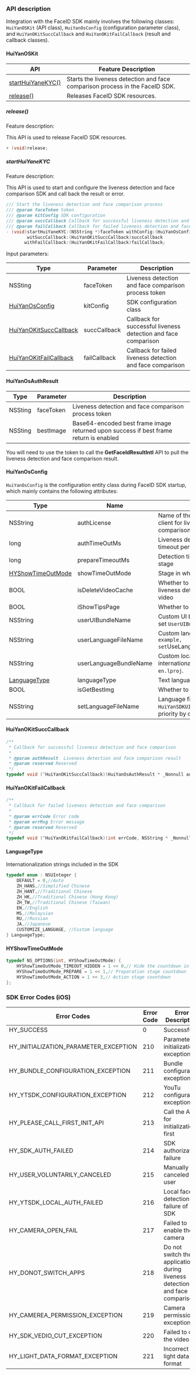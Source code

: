 ### API description

Integration with the FaceID SDK mainly involves the following classes: `HuiYanOSKit` (API class), `HuiYanOsConfig` (configuration parameter class), and `HuiYanOKitSuccCallback` and `HuiYanOKitFailCallback` (result and callback classes).

#### HuiYanOSKit

| API                                   | Feature Description                |
| ------------------------------------- | ----------------------- |
| [startHuiYaneKYC()](#startHuiYaneKYC) | Starts the liveness detection and face comparison process in the FaceID SDK. |
| [release()](#release())               | Releases FaceID SDK resources.       |



##### release()

Feature description:

This API is used to release FaceID SDK resources.

```objective-c
+ (void)release;
```



##### startHuiYaneKYC

Feature description:

This API is used to start and configure the liveness detection and face comparison SDK and call back the result or error.

```objective-c
/// Start the liveness detection and face comparison process
/// @param faceToken token
/// @param kitConfig SDK configuration
/// @param succCallback Callback for successful liveness detection and face comparison
/// @param failCallback Callback for failed liveness detection and face comparison
- (void)startHuiYaneKYC:(NSString *)faceToken withConfig:(HuiYanOsConfig *)kitConfig
        witSuccCallback:(HuiYanOKitSuccCallback)succCallback
       withFailCallback:(HuiYanOKitFailCallback)failCallback;
```

Input parameters:

| Type                                               | Parameter     | Description         |
| ---------------------------------------------------- | ------------ | ---------------- |
| NSSting                                              | faceToken    | Liveness detection and face comparison process token     |
| [HuiYanOsConfig](#HuiYanOsConfig)                    | kitConfig    | SDK configuration class        |
| [HuiYanOKitSuccCallback](#HuiYanOKitSuccCallbackens) | succCallback | Callback for successful liveness detection and face comparison |
| [HuiYanOKitFailCallback](#HuiYanOKitFailCallback)    | failCallback | Callback for failed liveness detection and face comparison |



#### HuiYanOsAuthResult

| Type  | Parameter  | Description                                       |
| ------- | --------- | ---------------------------------------------- |
| NSSting | faceToken | Liveness detection and face comparison process token                                  |
| NSSting | bestImage | Base64-encoded best frame image returned upon success if best frame return is enabled |

You will need to use the token to call the **GetFaceldResultIntl** API to pull the liveness detection and face comparison result.



#### HuiYanOsConfig

`HuiYanOsConfig` is the configuration entity class during FaceID SDK startup, which mainly contains the following attributes:

| Type                                    | Name                   | Description                                                         | Default Value                    |
| --------------------------------------- | ---------------------- | ------------------------------------------------------------ | ------------------------- |
| NSString                                | authLicense            | Name of the license file applied for by client for liveness detection and face comparison authorization                         | Empty                        |
| long                                    | authTimeOutMs          | Liveness detection and face comparison timeout period                                       | 10000 ms (10s)         |
| long                                    | prepareTimeoutMs       | Detection timeout period in the preparation stage                                   | 0                         |
| [HYShowTimeOutMode](#HYShowTimeOutMode) | showTimeOutMode        | Stage in which the countdown is displayed                                           | HYShowTimeOutMode_PREPARE |
| BOOL                                    | isDeleteVideoCache     | Whether to delete the local cache of the liveness detection and face comparison video                                   | YES                       |
| BOOL                                    | iShowTipsPage          | Whether to display the guide page                                               | No                        |
| NSString                                | userUIBundleName       | Custom UI bundle filename; for example, set `UserUIBundle` for `UserUIBundle.bundle` | nil                       |
| NSString                                | userLanguageFileName   | Custom languageBundle` name; for example, set `UseLanguage` for `UseLanguage.bundle`. | nil                       |
| NSString                                | userLanguageBundleName | Custom local file name for internationalization; for example, set `en` for `en.lproj`.           | nil                       |
| [LanguageType](#LanguageType)           | languageType           | Text language settings inside the SDK                                          | DEFAULT                   |
| BOOL                                    | isGetBestImg           | Whether to get the best frame image                                           | No                        |
| NSString                                | setLanguageFileName    | Language file directory name added in `HuiYanSDKUI.bundle` has the highest priority by default   | nil                       |



#### HuiYanOKitSuccCallback

```objective-c
/**
 * Callback for successful liveness detection and face comparison
 *
 * @param authResult  Liveness detection and face comparison result
 * @param reserved Reserved
 */
typedef void (^HuiYanOKitSuccCallback)(HuiYanOsAuthResult * _Nonnull authResult, id _Nullable reserved);
```



#### HuiYanOKitFailCallback

```objective-c
/**
 * Callback for failed liveness detection and face comparison
 *
 * @param errCode Error code
 * @param errMsg Error message
 * @param reserved Reserved
 */
typedef void (^HuiYanOKitFailCallback)(int errCode, NSString * _Nonnull errMsg ,id _Nullable reserved);
```



#### LanguageType 

Internationalization strings included in the SDK

```objective-c
typedef enum : NSUInteger {
    DEFAULT = 0,//Auto
    ZH_HANS,//Simplified Chinese
    ZH_HANT,//Traditional Chinese
    ZH_HK,//Traditional Chinese (Hong Kong)
    ZH_TW,//Traditional Chinese (Taiwan)
    EN,//English
    MS,//Malaysian
    RU,//Russian
    JA,//Japanese
    CUSTOMIZE_LANGUAGE, //Custom language
} LanguageType;
```



#### HYShowTimeOutMode

```objective-c
typedef NS_OPTIONS(int, HYShowTimeOutMode) {
    HYShowTimeOutMode_TIMEOUT_HIDDEN = 1 << 0,// Hide the countdown in all stages
    HYShowTimeOutMode_PREPARE = 1 << 1,// Preparation stage countdown
    HYShowTimeOutMode_ACTION = 1 << 3,// Action stage countdown
};
```



### SDK Error Codes (iOS)

| Error Codes                                | Error Code | Error Description               |
| ------------------------------------- | -------- | ------------------------ |
| HY_SUCCESS                            | 0        | Successful                     |
| HY_INITIALIZATION_PARAMETER_EXCEPTION | 210      | Parameter initialization exception           |
| HY_BUNDLE_CONFIGURATION_EXCEPTION     | 211      | Bundle configuration exception           |
| HY_YTSDK_CONFIGURATION_EXCEPTION      | 212      | YouTu configuration exception             |
| HY_PLEASE_CALL_FIRST_INIT_API         | 213      | Call the API for initialization first     |
| HY_SDK_AUTH_FAILED                    | 214      | SDK authorization failure             |
| HY_USER_VOLUNTARILY_CANCELED          | 215      | Manually canceled by user             |
| HY_YTSDK_LOCAL_AUTH_FAILED            | 216      | Local face detection failure of SDK     |
| HY_CAMERA_OPEN_FAIL                   | 217      | Failed to enable the camera             |
| HY_DONOT_SWITCH_APPS                  | 218      | Do not switch the application during liveness detection and face comparison |
| HY_CAMEREA_PERMISSION_EXCEPTION       | 219      | Camera permission exception           |
| HY_SDK_VEDIO_CUT_EXCEPTION            | 220      | Failed to clip the video             |
| HY_LIGHT_DATA_FORMAT_EXCEPTION        | 221      | Incorrect light data format         |